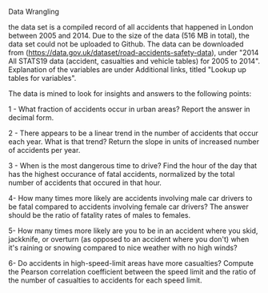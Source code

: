 Data Wrangling

the data set is a compiled record of all accidents that happened in London between 2005 and 2014. Due to the size of the data (516 MB in total), the data set could not be uploaded to Github. The data can be downloaded from (https://data.gov.uk/dataset/road-accidents-safety-data), under "2014 All STATS19 data (accident, casualties and vehicle tables) for 2005 to 2014". Explanation of the variables are under Additional links, titled "Lookup up tables for variables".
 
 The data is mined to look for insights and answers to the following points:
 
 1 - What fraction of accidents occur in urban areas? Report the answer in decimal form.
 
 2 - There appears to be a linear trend in the number of accidents that occur each year. What is that trend? Return the slope in units of increased number of accidents per year.
 
 3 -  When is the most dangerous time to drive? Find the hour of the day that has the highest occurance of fatal accidents,
 normalized by the total number of accidents that occured in that hour.
 
 4- How many times more likely are accidents involving male car drivers to be fatal compared to accidents involving female car drivers? The answer should be the ratio of fatality rates of males to females.
 
 5- How many times more likely are you to be in an accident where you skid, jackknife, or overturn (as opposed to an accident where you don't) when it's raining or snowing compared to nice weather with no high winds?
 
 6-  Do accidents in high-speed-limit areas have more casualties? Compute the Pearson correlation coefficient between the speed limit and the ratio of the number of casualties to accidents for each speed limit.


